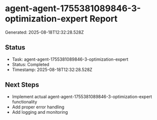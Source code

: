 # agent-agent-1755381089846-3-optimization-expert Report

Generated: 2025-08-18T12:32:28.528Z

## Status
- Task: agent-agent-1755381089846-3-optimization-expert
- Status: Completed
- Timestamp: 2025-08-18T12:32:28.528Z

## Next Steps
- Implement actual agent-agent-1755381089846-3-optimization-expert functionality
- Add proper error handling
- Add logging and monitoring
